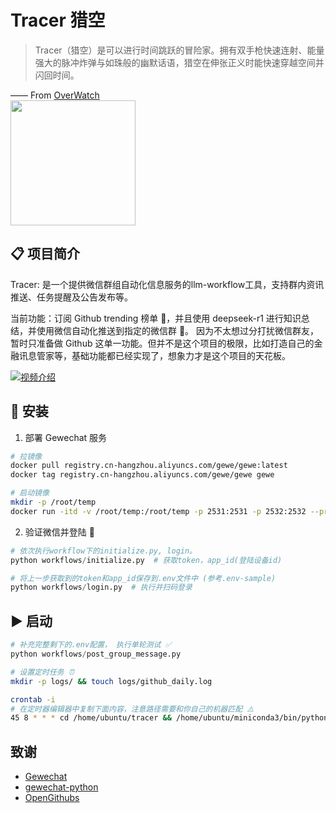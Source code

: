 # Tracer 猎空

> Tracer（猎空）是可以进行时间跳跃的冒险家。拥有双手枪快速连射、能量强大的脉冲炸弹与如珠般的幽默话语，猎空在伸张正义时能快速穿越空间并闪回时间。

—— From [OverWatch](https://ow.blizzard.cn/heroes/tracer)  
<img src="https://upload.wikimedia.org/wikipedia/zh/d/d6/Tracer_Overwatch.png" width="200" height="200" />


## 📋 项目简介
Tracer: 是一个提供微信群组自动化信息服务的llm-workflow工具，支持群内资讯推送、任务提醒及公告发布等。

当前功能：订阅 Github trending 榜单 🌟，并且使用 deepseek-r1 进行知识总结，并使用微信自动化推送到指定的微信群 📱。
因为不太想过分打扰微信群友，暂时只准备做 Github 这单一功能。但并不是这个项目的极限，比如打造自己的金融讯息管家等，基础功能都已经实现了，想象力才是这个项目的天花板。

[![视频介绍](https://img.shields.io/badge/点击观看-B站视频-blue?logo=bilibili)](https://www.bilibili.com/video/BV15GXQY3Ez3/?vd_source=2acabf9b10c0b70274da02f31cf31368)

## 🔧 安装

1. 部署 Gewechat 服务
```sh
# 拉镜像 
docker pull registry.cn-hangzhou.aliyuncs.com/gewe/gewe:latest
docker tag registry.cn-hangzhou.aliyuncs.com/gewe/gewe gewe

# 启动镜像 
mkdir -p /root/temp
docker run -itd -v /root/temp:/root/temp -p 2531:2531 -p 2532:2532 --privileged=true --name=gewe gewe /usr/sbin/init
```

2. 验证微信并登陆 🔐
```python
# 依次执行workflow下的initialize.py, login。
python workflows/initialize.py  # 获取token，app_id(登陆设备id)

# 将上一步获取到的token和app_id保存到.env文件中 (参考.env-sample)
python workflows/login.py  # 执行并扫码登录
```

## ▶️ 启动

```python
# 补充完整剩下的.env配置， 执行单轮测试 ✅
python workflows/post_group_message.py
```

```sh
# 设置定时任务 ⏰
mkdir -p logs/ && touch logs/github_daily.log

crontab -i
# 在定时器编辑器中复制下面内容，注意路径需要和你自己的机器匹配 ⚠️
45 8 * * * cd /home/ubuntu/tracer && /home/ubuntu/miniconda3/bin/python workflows/post_group_message.py >> /home/ubuntu/tracer/logs/github_daily.log 2>&1
```


## 致谢
- [Gewechat](https://github.com/Devo919/Gewechat) 
- [gewechat-python](https://github.com/hanfangyuan4396/gewechat-python)  
- [OpenGithubs](https://github.com/OpenGithubs/github-daily-rank) 
